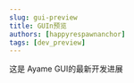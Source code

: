 ```yaml
---
slug: gui-preview
title: GUIn预览
authors: [happyrespawnanchor]
tags: [dev_preview]
---
```

这是 Ayame GUI的最新开发进展
<!-- truncate -->